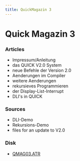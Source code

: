 ```yaml
---
title: QuickMagazin 3
---
```

# Quick Magazin 3  
  
### Articles  
- Impressum/Anleitung  
- das QUICK V2.0 System  
- neue Befehle der Version 2.0  
- Aenderungen im Compiler  
- weitere Aenderungen  
- rekursieves Programmieren  
- der Display-List-Interrupt  
- DLI's in QUICK  
  
### Sources  
- DLI-Demo  
- Rekursions-Demo  
- files for an update to V2.0  
  
### Disk  
  
- [QMAG03.ATR](attachments/QMAG03.ATR)  
